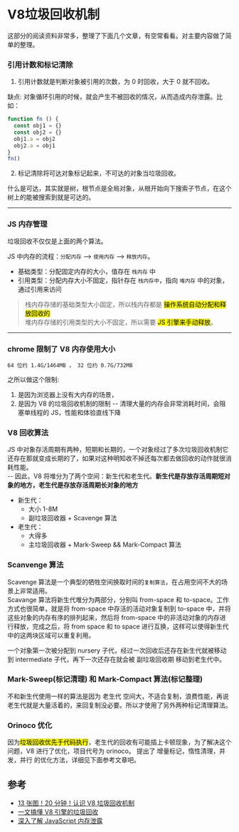 # V8垃圾回收机制


这部分的阅读资料非常多，整理了下面几个文章，有空常看看。对主要内容做了简单的整理。

### 引用计数和标记清除

1. 引用计数就是判断对象被引用的次数，为 0 时回收，大于 0 就不回收。

缺点: 对象循环引用的时候，就会产生不被回收的情况，从而造成内存泄露。比如：

```js
function fn () {
  const obj1 = {}
  const obj2 = {}
  obj1.a = obj2
  obj2.a = obj1
}
fn()
```

2. 标记清除将可达对象标记起来，不可达的对象当垃圾回收。

什么是可达，其实就是树，根节点是全局对象，从根开始向下搜索子节点，在这个树上的能被搜索到就是可达的。

---

### JS 内存管理

垃圾回收不仅仅是上面的两个算法。

JS 中内存的流程：`分配内存` --> `使用内存` --> `释放内存`。

- 基础类型：分配固定内存的大小，值存在 `栈内存` 中
- 引用类型：分配内存大小不固定，指针存在 `栈内存中`，指向 `堆内存` 中的对象，通过引用来访问

> 栈内存存储的基础类型大小固定，所以栈内存都是 <mark>操作系统自动分配和释放回收的</mark>  
> 堆内存存储的引用类型的大小不固定，所以需要 <mark>JS 引擎来手动释放</mark>。

---

### chrome 限制了 V8 内存使用大小

`64 位约 1.4G/1464MB ， 32 位约 0.7G/732MB`

之所以做这个限制:

1. 是因为浏览器上没有大内存的场景，
2. 是因为 V8 的垃圾回收机制的限制 -- 清理大量的内存会非常消耗时间，会阻塞单线程的 JS，性能和体验直线下降

### V8 回收算法

JS 中对象存活周期有两种，短期和长期的，一个对象经过了多次垃圾回收机制它还存在那就变成长期的了，如果对这种明知收不掉还每次都去做回收的动作就很消耗性能。  
-- 因此，V8 将堆分为了两个空间：新生代和老生代。**新生代是存放存活周期短对象的地方，老生代是存放存活周期长对象的地方**

- 新生代：
  - 大小 1-8M
  - 副垃圾回收器 + Scavenge 算法
- 老生代：
  - 大得多
  - 主垃圾回收器 + Mark-Sweep && Mark-Compact 算法

### Scanvenge 算法

Scavenge 算法是一个典型的牺牲空间换取时间的`复制算法`，在占用空间不大的场景上非常适用。  
Scavange 算法将新生代堆分为两部分，分别叫 from-space 和 to-space。工作方式也很简单，就是将 from-space 中存活的活动对象复制到 to-space 中，并将这些对象的内存有序的排列起来，然后将 from-space 中的非活动对象的内存进行释放，完成之后，将 from space 和 to space 进行互换，这样可以使得新生代中的这两块区域可以重复利用。

一个对象第一次被分配到 nursery 子代，经过一次回收后还存在新生代就被移动到 intermediate 子代，再下一次还存在就会被 副垃圾回收期 移动到老生代中。

### Mark-Sweep(标记清理) 和 Mark-Compact 算法(标记整理)

不和新生代使用一样的算法是因为 老生代 空间大，不适合复制，浪费性能，再说老生代就是大量活着的，来回复制没必要。所以才使用了另外两种标记清理算法。

### Orinoco 优化

因为<mark>垃圾回收优先于代码执行</mark>，老生代的回收有可能插上卡顿现象，为了解决这个问题，V8 进行了优化，项目代号为 orinoco。 提出了 增量标记，惰性清理，并发，并行 的优化方法，详细见下面参考文章吧。

## 参考

- [13 张图！20 分钟！认识 V8 垃圾回收机制](https://www.teqng.com/2021/09/01/13%E5%BC%A0%E5%9B%BE%EF%BC%8120%E5%88%86%E9%92%9F%EF%BC%81%E8%AE%A4%E8%AF%86v8%E5%9E%83%E5%9C%BE%E5%9B%9E%E6%94%B6%E6%9C%BA%E5%88%B6/)
- [一文搞懂 V8 引擎的垃圾回收](https://juejin.cn/post/6844904016325902344)
- [深入了解 JavaScript 内存泄露](https://segmentfault.com/a/1190000020231307)


